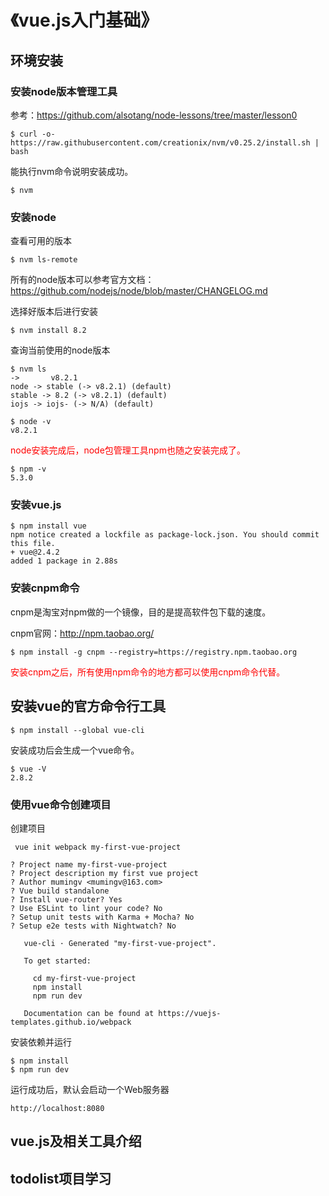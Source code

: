 # 《vue.js入门基础》

## 环境安装

### 安装node版本管理工具

参考：https://github.com/alsotang/node-lessons/tree/master/lesson0

```
$ curl -o- https://raw.githubusercontent.com/creationix/nvm/v0.25.2/install.sh | bash
```

能执行nvm命令说明安装成功。

```
$ nvm
```


### 安装node

查看可用的版本

```
$ nvm ls-remote
```

所有的node版本可以参考官方文档：https://github.com/nodejs/node/blob/master/CHANGELOG.md

选择好版本后进行安装

```
$ nvm install 8.2
```

查询当前使用的node版本

```
$ nvm ls
->       v8.2.1
node -> stable (-> v8.2.1) (default)
stable -> 8.2 (-> v8.2.1) (default)
iojs -> iojs- (-> N/A) (default)
```

```
$ node -v
v8.2.1
```

<font color="red">
node安装完成后，node包管理工具npm也随之安装完成了。
</font>

```
$ npm -v
5.3.0
```


### 安装vue.js

```
$ npm install vue
npm notice created a lockfile as package-lock.json. You should commit this file.
+ vue@2.4.2
added 1 package in 2.88s
```


### 安装cnpm命令

cnpm是淘宝对npm做的一个镜像，目的是提高软件包下载的速度。

cnpm官网：http://npm.taobao.org/

```
$ npm install -g cnpm --registry=https://registry.npm.taobao.org
```

<font color="red">
安装cnpm之后，所有使用npm命令的地方都可以使用cnpm命令代替。
</font>


## 安装vue的官方命令行工具

```
$ npm install --global vue-cli
```

安装成功后会生成一个vue命令。

```
$ vue -V
2.8.2
```


### 使用vue命令创建项目

创建项目

```
 vue init webpack my-first-vue-project

? Project name my-first-vue-project
? Project description my first vue project
? Author mumingv <mumingv@163.com>
? Vue build standalone
? Install vue-router? Yes
? Use ESLint to lint your code? No
? Setup unit tests with Karma + Mocha? No
? Setup e2e tests with Nightwatch? No

   vue-cli · Generated "my-first-vue-project".

   To get started:

     cd my-first-vue-project
     npm install
     npm run dev

   Documentation can be found at https://vuejs-templates.github.io/webpack
```

安装依赖并运行

```
$ npm install
$ npm run dev
```

运行成功后，默认会启动一个Web服务器

```
http://localhost:8080
```


## vue.js及相关工具介绍


## todolist项目学习


